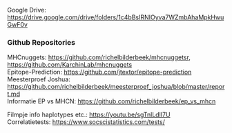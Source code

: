 Google Drive: https://drive.google.com/drive/folders/1c4bBsIRNIOyva7WZmbAhaMpkHwuGwF0v

### Github Repositories
MHCnuggets: https://github.com/richelbilderbeek/mhcnuggetsr, https://github.com/KarchinLab/mhcnuggets \
Epitope-Prediction: https://github.com/jtextor/epitope-prediction \
Meesterproef Joshua: https://github.com/richelbilderbeek/meesterproef_joshua/blob/master/report.md \
Informatie EP vs MHCN: https://github.com/richelbilderbeek/ep_vs_mhcn 

Filmpje info haplotypes etc.: https://youtu.be/sgTnlLdlI7U \
Correlatietests: https://www.socscistatistics.com/tests/
